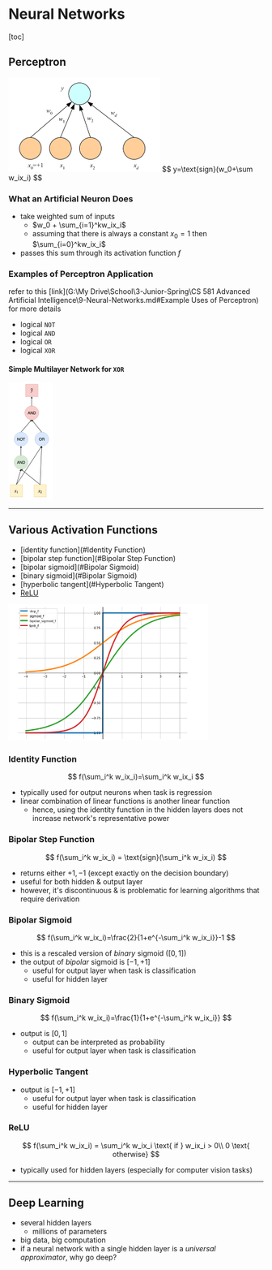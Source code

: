 # Neural Networks

[toc]

## Perceptron

<img src="images/image-20231128115533851.png" alt="image-20231128115533851" style="zoom:50%;" />
$$
y=\text{sign}(w_0+\sum w_ix_i)
$$

### What an Artificial Neuron Does

- take weighted sum of inputs
  - $w_0 + \sum_{i=1}^kw_ix_i$
  - assuming that there is always a constant $x_0=1$ then
    $\sum_{i=0}^kw_ix_i$
- passes this sum through its activation function $f$

### Examples of Perceptron Application

refer to this [link](G:\My Drive\School\3-Junior-Spring\CS 581 Advanced Artificial Intelligence\9-Neural-Networks.md#Example Uses of Perceptron) for more details

- logical `NOT`
- logical `AND`
- logical `OR`
- logical `XOR`

#### Simple Multilayer Network for `XOR`

<img src="images/image-20231128120413245.png" alt="image-20231128120413245" style="zoom:50%;" />

---

## Various Activation Functions

- [identity function](#Identity Function)
- [bipolar step function](#Bipolar Step Function)
- [bipolar sigmoid](#Bipolar Sigmoid)
- [binary sigmoid](#Bipolar Sigmoid)
- [hyperbolic tangent](#Hyperbolic Tangent)
- [ReLU](#ReLU)

<img src="images/image-20231128121615236.png" alt="image-20231128121615236" style="zoom:60%;" />

### Identity Function

$$
f(\sum_i^k w_ix_i)=\sum_i^k w_ix_i
$$

- typically used for output neurons when task is regression
- linear combination of linear functions is another linear function
  - hence, using the identity function in the hidden layers does not increase network's representative power

### Bipolar Step Function

$$
f(\sum_i^k w_ix_i) = \text{sign}(\sum_i^k w_ix_i)
$$

- returns either $+1,-1$ (except exactly on the decision boundary)
- useful for both hidden & output layer
- however, it's discontinuous & is problematic for learning algorithms that require derivation

### Bipolar Sigmoid

$$
f(\sum_i^k w_ix_i)=\frac{2}{1+e^{-\sum_i^k w_ix_i}}-1
$$

- this is a rescaled version of *binary* sigmoid ($[0,1]$)
- the output of *bipolar* sigmoid is $[-1,+1]$
  - useful for output layer when task is classification
  - useful for hidden layer

### Binary Sigmoid

$$
f(\sum_i^k w_ix_i)=\frac{1}{1+e^{-\sum_i^k w_ix_i}}
$$

- output is $[0,1]$
  - output can be interpreted as probability
  - useful for output layer when task is classification

### Hyperbolic Tangent

- output is $[-1,+1]$
  - useful for output layer when task is classification
  - useful for hidden layer

### ReLU

$$
f(\sum_i^k w_ix_i) = \sum_i^k w_ix_i \text{ if } w_ix_i > 0\\
0 \text{ otherwise}
$$

- typically used for hidden layers (especially for computer vision tasks)

---

## Deep Learning

- several hidden layers
  - millions of parameters
- big data, big computation
- if a neural network with a single hidden layer is a *universal approximator*, why go deep?

